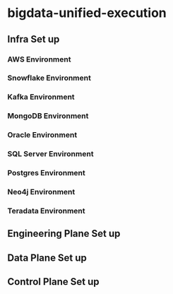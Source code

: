 # bigdata-unified-execution

## Infra Set up

### AWS Environment

### Snowflake Environment

### Kafka Environment

### MongoDB Environment

### Oracle Environment

### SQL Server Environment

### Postgres Environment

### Neo4j Environment

### Teradata Environment

## Engineering Plane Set up

## Data Plane Set up

## Control Plane Set up